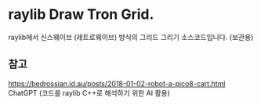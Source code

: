 # raylib Draw Tron Grid.
raylib에서 신스웨이브 (레트로웨이브) 방식의 그리드 그리기 소스코드입니다. (보관용)

## 참고
https://bedrossian.id.au/posts/2018-01-02-robot-a-pico8-cart.html
ChatGPT (코드를 raylib C++로 해석하기 위한 AI 활용)
